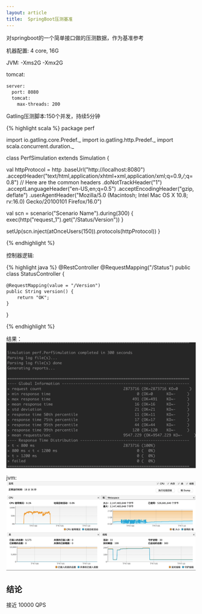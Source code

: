 ```yaml
---
layout: article
title:  SpringBoot压测基准
---
```

对springboot的一个简单接口做的压测数据，作为基准参考

机器配置: 4 core, 16G

JVM: -Xms2G -Xmx2G


tomcat:

```
server:
  port: 8080
  tomcat:
    max-threads: 200
```


Gatling压测脚本:150个并发，持续5分钟

{% highlight scala %}
package perf

import io.gatling.core.Predef._
import io.gatling.http.Predef._
import scala.concurrent.duration._

class PerfSimulation extends Simulation {

  val httpProtocol = http
    .baseUrl("http://localhost:8080")
    .acceptHeader("text/html,application/xhtml+xml,application/xml;q=0.9,*/*;q=0.8") // Here are the common headers
    .doNotTrackHeader("1")
    .acceptLanguageHeader("en-US,en;q=0.5")
    .acceptEncodingHeader("gzip, deflate")
    .userAgentHeader("Mozilla/5.0 (Macintosh; Intel Mac OS X 10.8; rv:16.0) Gecko/20100101 Firefox/16.0")

  val scn = scenario("Scenario Name").during(300) {
    exec(http("request_1").get("/Status/Version"))
  }

  setUp(scn.inject(atOnceUsers(150)).protocols(httpProtocol))
}

{% endhighlight %}


控制器逻辑:

{% highlight java %}
@RestController
@RequestMapping("/Status")
public class StatusController {

    @RequestMapping(value = "/Version")
    public String version() {
        return "OK";
    }
    
}    

{% endhighlight %}


结果：
![](/images/boot-perf.png)


jvm:
![](/images/perf-jvm.png)


## 结论

接近 10000 QPS